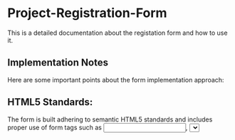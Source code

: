 # Project-Registration-Form
 This is a detailed documentation about the registation form and how to use it.
 
## Implementation Notes
Here are some important points about the form implementation approach:

## HTML5 Standards:
The form is built adhering to semantic HTML5 standards and includes proper use of form tags such as <input>, <select>, <textarea>, etc.
Validation-related attributes like required, type, and maxlength are used where appropriate.

## Form Layout:
For better organization, the form is grouped into logical sections using <fieldset> and <legend>.
Inline styles and some whitespace formatting enhance readability.

## Input Variety:
The form leverages various HTML input types and elements, including:
Text inputs
Email input (type="email")
URL input (type="url")
Number input (type="number")
Date input (type="date")
File upload input
Slider (<input type="range">)
Radio buttons
Checkboxes
Select dropdown

## How to Use/View the Form
Clone or download the repository to your local machine.
git clone <repository-url>
Open the index.html file in your preferred web browser.
Fill in the various fields of the registration form to see how the input fields behave.
Since this form does not integrate with any backend/server in its current form, data submissions will not be saved. However, the form structure can easily be extended to connect with a backend service.

## Future Considerations
This project can be expanded with additional features, such as:
JavaScript validation for improved user experience.
Integration with a backend server for storing form submissions.
Styling using CSS frameworks like Bootstrap or TailwindCSS.

Thank you for exploring the User Registration Form! If you have feedback or suggestions, feel free to reach out.



